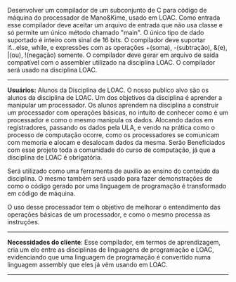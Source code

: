 Desenvolver um compilador de um subconjunto de C para código de máquina do processador de Mano&Kime, usado em LOAC. Como entrada esse compilador deve aceitar um arquivo de entrada que não usa classe e só permite um único método chamado "main". O único tipo de dado suportado é inteiro com sinal de 16 bits. O compilador deve suportar if...else, while, e expressões com as operações +(soma), -(subtração), &(e), |(ou), !(negação) somente. O compilador deve gerar em arquivo de saída compatível com o assembler utilizado na disciplina LOAC. O compilador será usado na disciplina LOAC.

---

**Usuários:** Alunos da Disciplina de LOAC.
O nosso publico alvo são os alunos da disciplina de LOAC. Um dos objetivos da disciplina é aprender a manipular um processador.
Os alunos aprendem na disciplina a construir um processador com operações básicas, no intuíto de conhecer como é um processador e como o mesmo manipula os dados.
Alocando dados em registradores, passando os dados pela ULA, e vendo na prática como o processo de computação ocorre, como os processadores se comunicam com memoria e alocam e desalocam dados da mesma.
Serão Beneficiados com esse projeto toda a comunidade do curso de computação, já que a disciplina de LOAC é obrigatória.

Será utilizado como uma ferramenta de auxilio ao ensino do conteúdo da disciplina. O mesmo também será usado para fazer demonstrações de como o código gerado por uma linguagem de programação é transformado em código de máquina.

O uso desse processador tem o objetivo de melhorar o entendimento das operações básicas de um processador, e como o mesmo processa as instruções.



---


**Necessidades do cliente**:
Esse compilador, em termos de aprendizagem, cria um elo entre as
disciplinas de linguagens de programação e LOAC, evidenciando que uma
linguagem de programação é convertido numa linguagem assembly que eles
já vêm usando em LOAC.

---
